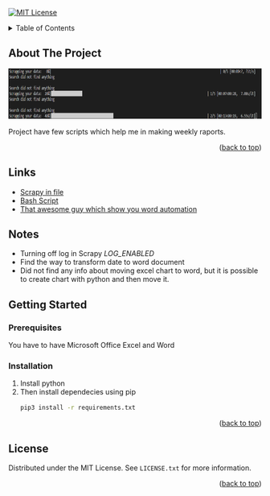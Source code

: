 
<!-- Improved compatibility of back to top link: See: https://github.com/othneildrew/Best-README-Template/pull/73 -->
<a name="readme-top"></a>
<!-- PROJECT SHIELDS -->
<!--
*** I'm using markdown "reference style" links for readability.
*** Reference links are enclosed in brackets [ ] instead of parentheses ( ).
*** See the bottom of this document for the declaration of the reference variables
*** for contributors-url, forks-url, etc. This is an optional, concise syntax you may use.
*** https://www.markdownguide.org/basic-syntax/#reference-style-links
-->
[![MIT License][license-shield]][license-url]



<!-- PROJECT LOGO -->



<!-- TABLE OF CONTENTS -->
<details>
  <summary>Table of Contents</summary>
  <ol>
    <li>
      <a href="#about-the-project">About The Project</a>
    </li>
    <li>
      <a href="#Links">Links</a>
    </li>
    <li>
      <a href="#Notes">Notes</a>
    </li>
    <li>
      <a href="#getting-started">Getting Started</a>
      <ul>
        <li><a href="#prerequisites">Prerequisites</a></li>
        <li><a href="#installation">Installation</a></li>
      </ul>
    </li>
  </ol>
</details>



<!-- ABOUT THE PROJECT -->
## About The Project

<div align="center">
    <img src="img/usage.png" alt="Logo" width="800" height="100">
</div>

Project have few scripts which help me in making weekly raports.

<p align="right">(<a href="#readme-top">back to top</a>)</p>



## Links

- [Scrapy in file](https://stackoverflow.com/questions/21662689/scrapy-run-spider-from-script)
- [Bash Script](https://stackoverflow.com/questions/18686824/running-scrapy-from-a-shell-script)
- [That awesome guy which show you word automation]()

## Notes

- Turning off log in Scrapy *LOG_ENABLED*
- Find the way to transform date to word document
- Did not find any info about moving excel chart to word, but it is possible to create chart with python and then move it.

<!-- GETTING STARTED -->
## Getting Started

### Prerequisites

You have to have Microsoft Office Excel and Word

### Installation

1. Install python
2. Then install dependecies using pip
   ```sh
   pip3 install -r requirements.txt
   ```

<p align="right">(<a href="#readme-top">back to top</a>)</p>







<!-- LICENSE -->
## License

Distributed under the MIT License. See `LICENSE.txt` for more information.

<p align="right">(<a href="#readme-top">back to top</a>)</p>


<!-- MARKDOWN LINKS & IMAGES -->
<!-- https://www.markdownguide.org/basic-syntax/#reference-style-links -->
[license-shield]: https://img.shields.io/github/license/othneildrew/Best-README-Template.svg?style=for-the-badge
[license-url]: https://github.com/othneildrew/Best-README-Template/blob/master/LICENSE.txt